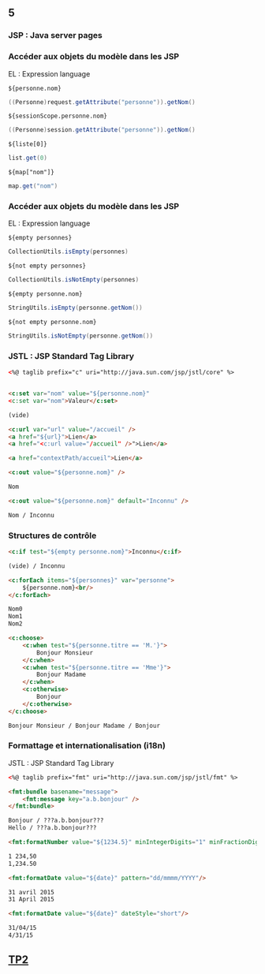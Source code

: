 <!-- .slide: data-background-image="images/spring.png" data-background-size="1200px" class="chapter" -->
## 5
### JSP : Java server pages





<!-- .slide: class="slide" -->
### Accéder aux objets du modèle dans les JSP
EL : Expression language

`${personne.nom}`
```java
((Personne)request.getAttribute("personne")).getNom()
```

`${sessionScope.personne.nom}`
```java
((Personne)session.getAttribute("personne")).getNom()
```

`${liste[0]}`
```java
list.get(0)
```

`${map["nom"]}`
```java
map.get("nom")
```





<!-- .slide: class="slide" -->
### Accéder aux objets du modèle dans les JSP
EL : Expression language

`${empty personnes}`
```java
CollectionUtils.isEmpty(personnes)
```

`${not empty personnes}`
```java
CollectionUtils.isNotEmpty(personnes)
```

`${empty personne.nom}`
```java
StringUtils.isEmpty(personne.getNom())
```

`${not empty personne.nom}`
```java
StringUtils.isNotEmpty(personne.getNom())
```





<!-- .slide: class="slide" -->
### JSTL : JSP Standard Tag Library
```html
<%@ taglib prefix="c" uri="http://java.sun.com/jsp/jstl/core" %>
```



```html

<c:set var="nom" value="${personne.nom}"
<c:set var="nom">Valeur</c:set>

(vide)
```
 
```html
<c:url var="url" value="/accueil" />
<a href="${url}">Lien</a>
<a href="<c:url value="/accueil" />">Lien</a>

<a href="contextPath/accueil">Lien</a>
```
 
```html
<c:out value="${personne.nom}" />

Nom
```
 
```html
<c:out value="${personne.nom}" default="Inconnu" />

Nom / Inconnu
```





<!-- .slide: class="slide" -->
### Structures de contrôle
```html
<c:if test="${empty personne.nom}">Inconnu</c:if>

(vide) / Inconnu
```

```html
<c:forEach items="${personnes}" var="personne">
    ${personne.nom}<br/>
</c:forEach>

Nom0
Nom1
Nom2
```

```html
<c:choose>
    <c:when test="${personne.titre == 'M.'}">
        Bonjour Monsieur
    </c:when>
    <c:when test="${personne.titre == 'Mme'}">
        Bonjour Madame
    </c:when>
    <c:otherwise>
        Bonjour
    </c:otherwise>
</c:choose>

Bonjour Monsieur / Bonjour Madame / Bonjour
```





<!-- .slide: class="slide" -->
### Formattage et internationalisation (i18n) 
JSTL : JSP Standard Tag Library
```html
<%@ taglib prefix="fmt" uri="http://java.sun.com/jsp/jstl/fmt" %>
```

```html
<fmt:bundle basename="message">
    <fmt:message key="a.b.bonjour" />
</fmt:bundle>

Bonjour / ???a.b.bonjour???
Hello / ???a.b.bonjour???
```

```html
<fmt:formatNumber value="${1234.5}" minIntegerDigits="1" minFractionDigits="2" />

1 234,50 
1,234.50
```

```html
<fmt:formatDate value="${date}" pattern="dd/mmmm/YYYY"/>

31 avril 2015
31 April 2015
```

```html
<fmt:formatDate value="${date}" dateStyle="short"/>

31/04/15
4/31/15
```





<!-- .slide: data-background-image="images/tp.png" data-background-size="500px" class="tp" -->
## [TP2](https://github.com/romain-warnan/formation-spring-mvc#2-navigation)
